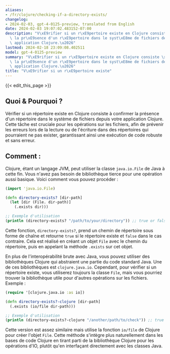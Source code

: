 ```yaml
---
aliases:
- /fr/clojure/checking-if-a-directory-exists/
changelog:
- 2024-02-03, gpt-4-0125-preview, translated from English
date: 2024-02-03 19:07:02.483152-07:00
description: "V\xE9rifier si un r\xE9pertoire existe en Clojure consiste \xE0 confirmer\
  \ la pr\xE9sence d'un r\xE9pertoire dans le syst\xE8me de fichiers depuis votre\
  \ application Clojure.\u2026"
lastmod: 2024-02-18 23:09:08.402511
model: gpt-4-0125-preview
summary: "V\xE9rifier si un r\xE9pertoire existe en Clojure consiste \xE0 confirmer\
  \ la pr\xE9sence d'un r\xE9pertoire dans le syst\xE8me de fichiers depuis votre\
  \ application Clojure.\u2026"
title: "V\xE9rifier si un r\xE9pertoire existe"
---
```


{{< edit_this_page >}}

## Quoi & Pourquoi ?
Vérifier si un répertoire existe en Clojure consiste à confirmer la présence d'un répertoire dans le système de fichiers depuis votre application Clojure. Cette tâche est cruciale pour les opérations sur les fichiers, afin de prévenir les erreurs lors de la lecture ou de l'écriture dans des répertoires qui pourraient ne pas exister, garantissant ainsi une exécution de code robuste et sans erreur.

## Comment :
Clojure, étant un langage JVM, peut utiliser la classe `java.io.File` de Java à cette fin. Vous n'avez pas besoin de bibliothèque tierce pour une opération aussi basique. Voici comment vous pouvez procéder :

```clojure
(import 'java.io.File)

(defn directory-exists? [dir-path]
  (let [dir (File. dir-path)]
    (.exists dir)))

;; Exemple d'utilisation
(println (directory-exists? "/path/to/your/directory")) ;; true or false
```

Cette fonction, `directory-exists?`, prend un chemin de répertoire sous forme de chaîne et retourne `true` si le répertoire existe et `false` dans le cas contraire. Cela est réalisé en créant un objet `File` avec le chemin du répertoire, puis en appelant la méthode `.exists` sur cet objet.

En plus de l'interopérabilité brute avec Java, vous pouvez utiliser des bibliothèques Clojure qui abstraient une partie du code standard Java. Une de ces bibliothèques est `clojure.java.io`. Cependant, pour vérifier si un répertoire existe, vous utiliserez toujours la classe `File`, mais vous pourriez trouver la bibliothèque utile pour d'autres opérations sur les fichiers. Exemple :

```clojure
(require '[clojure.java.io :as io])

(defn directory-exists?-clojure [dir-path]
  (.exists (io/file dir-path)))

;; Exemple d'utilisation
(println (directory-exists?-clojure "/another/path/to/check")) ;; true or false
```

Cette version est assez similaire mais utilise la fonction `io/file` de Clojure pour créer l'objet `File`. Cette méthode s'intègre plus naturellement dans les bases de code Clojure en tirant parti de la bibliothèque Clojure pour les opérations d'IO, plutôt qu'en interfaçant directement avec les classes Java.
